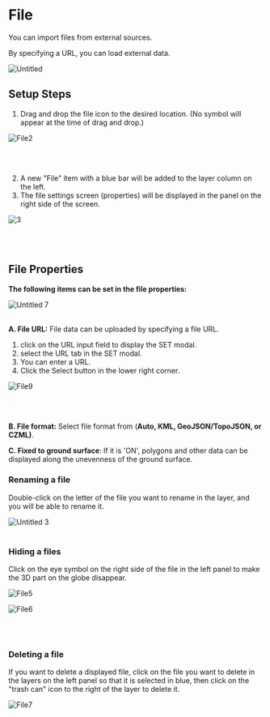 # File

You can import files from external sources.

By specifying a URL, you can load external data.

![Untitled](https://github.com/CS-eukarya/User-Manual-English-/assets/154571156/10fc4aa8-5a5f-4858-b6b0-e5fbd30087d8)

## Setup Steps

1. Drag and drop the file icon to the desired location. (No symbol will appear at the time of drag and drop.)

![File2](https://github.com/CS-eukarya/User-Manual-Japanese-/assets/154571156/2d8de00a-eee2-4915-a9d7-2c5150f5b9ed)

<br>
<br>

2. A new "File" item with a blue bar will be added to the layer column on the left.
3. The file settings screen (properties) will be displayed in the panel on the right side of the screen.

![3](https://github.com/user-attachments/assets/bc177f8f-f125-4408-afcb-6752c97c32b5)

<br>
<br>

## File Properties
**The following items can be set in the file properties:**

![Untitled 7](https://github.com/CS-eukarya/User-Manual-English-/assets/154571156/3141616d-3254-48e8-aa5d-edd459ef4d10)
<br>
<br>

**A. File URL:** File data can be uploaded by specifying a file URL.

1. click on the URL input field to display the SET modal. 
2. select the URL tab in the SET modal.
3. You can enter a URL. 
4. Click the Select button in the lower right corner.

![File9](https://github.com/CS-eukarya/User-Manual-English-/assets/154571156/05039fb1-1362-4bce-a16b-d9b876f8e02c)

<br>
<br>

**B. File format:** Select file format from (**Auto, KML, GeoJSON/TopoJSON, or CZML)**.

**C. Fixed to ground surface**: If it is 'ON', polygons and other data can be displayed along the unevenness of the ground surface.


### Renaming a file

Double-click on the letter of the file you want to rename in the layer, and you will be able to rename it.

![Untitled 3](https://github.com/CS-eukarya/User-Manual-English-/assets/154571156/80e9e238-2e59-4430-a89e-a206a6af89bf)
<br>
<br>

### Hiding a files

Click on the eye symbol on the right side of the file in the left panel to make the 3D part on the globe disappear.

![File5](https://github.com/CS-eukarya/User-Manual-English-/assets/154571156/938ada07-5ce5-42d5-97d4-bdafedc44315)

![File6](https://github.com/CS-eukarya/User-Manual-English-/assets/154571156/464abd54-5089-4953-b947-66b403ace04e)

<br>
<br>

### Deleting a file

If you want to delete a displayed file, click on the file you want to delete in the layers on the left panel so that it is selected in blue, then click on the "trash can" icon to the right of the layer to delete it.

![File7](https://github.com/CS-eukarya/User-Manual-English-/assets/154571156/5e80aa26-db86-4bb8-a173-a270a4dce881)

<br>
<br>
<br>

